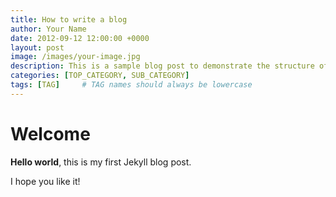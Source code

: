 ```yaml
---
title: How to write a blog
author: Your Name
date: 2012-09-12 12:00:00 +0000
layout: post
image: /images/your-image.jpg
description: This is a sample blog post to demonstrate the structure of a Jekyll post.
categories: [TOP_CATEGORY, SUB_CATEGORY]
tags: [TAG]     # TAG names should always be lowercase
---
```


# Welcome

**Hello world**, this is my first Jekyll blog post.

I hope you like it!
